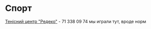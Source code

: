 # Спорт

[Тенісний центр "Редеко"][1] - 71 338 09 74 мы играли тут, вроде норм 

<!-- resources -->

[1]: https://maps.app.goo.gl/fTG3Ta5ZXogBYKZq8?g_st=ic

